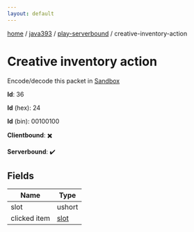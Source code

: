 ```yaml
---
layout: default
---
```


[home](/)  /  [java393](/protocol/java393)  /  [play-serverbound](/protocol/java393/play-serverbound)  /  creative-inventory-action

# Creative inventory action

Encode/decode this packet in [Sandbox](../../../sandbox/java393#PlayServerbound.CreativeInventoryAction)

**Id**: 36

**Id** (hex): 24

**Id** (bin): 00100100

**Clientbound**: ✖️

**Serverbound**: ✔️

## Fields

Name | Type
---|---
slot | ushort
clicked item | [slot](/protocol/java393/types/slot)
